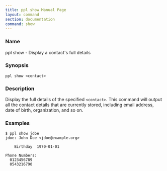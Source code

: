 ```yaml
---
title: ppl show Manual Page
layout: command
section: documentation
command: show
---
```


### Name

ppl show - Display a contact's full details

### Synopsis

    ppl show <contact>

### Description

Display the full details of the specified `<contact>`. This command will output
all the contact details that are currently stored, including email address, date
of birth, organization, and so on.

### Examples

    $ ppl show jdoe
    jdoe: John Doe <jdoe@example.org>

        Birthday  1970-01-01

    Phone Numbers:
      0123456789
      0543216790


